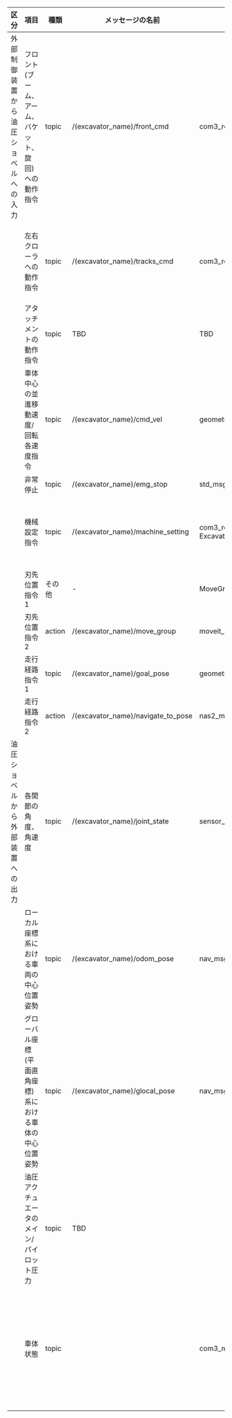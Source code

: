 | 区分 | 項目 | 種類 | メッセージの名前 | メッセージの型 | 要素 | 凡例 |
|---|---|---|---|---|---|---|
| 外部制御装置から油圧ショベルへの入力 | フロント(ブーム、アーム、バケット、旋回)への動作指令 | topic | /(excavator_name)/front_cmd | com3_ros/msg/JointCmd | Joint_name : String []<br>Effort: Float64 []<br>Velocity: Float64 []<br>Position: Float64 [] | Joint_name : String [bucket_joint, arm_joint, boom_joint, swing_joint]<br>Effort: Float64 [0,0,0,0]<br>Velocity: Float64 [0,0,0,0]<br>Position: Float64 [0,0,0,0] |
|  | 左右クローラへの動作指令 | topic | /(excavator_name)/tracks_cmd | com3_ros/msg/JointCmd | Joint_name : String []<br>Effort: Float64 []<br>Velocity: Float64 []<br>Position: Float64 [] | Joint_name: [left_track, right_track]<br>Effort: Float64[0,0]<br>Velocity: Float64[0,0]<br>Position: Float64[0,0]  |
|  | アタッチメントの動作指令 | topic | TBD | TBD | TBD | TBD |
|  | 車体中心の並進移動速度/回転各速度指令 | topic | /(excavator_name)/cmd_vel | geometry_msgs/msg/Twist | - | - |
|  | 非常停止 | topic | /(excavator_name)/emg_stop | std_msgs/msg/Bool | - | - |
|  | 機械設定指令 | topic | /(excavator_name)/machine_setting | com3_ros/msg/ ExcavatorCom3MachineSetting  | float64 engine_rpm<br>bool power_eco_mode<br>bool travel_speed_mode<br>bool working_mode_notice<br>uint8 yellow_led_mode<br>bool horn<br>uint8 front_control_mode<br>uint8 tracks_control_mode | - |
|  | 刃先位置指令1 | その他 | - | MoveGroupInterface | - | - |
|  | 刃先位置指令2 | action | /(excavator_name)/move_group | moveit_msgs/action/MoveGroup | - | - |
|  | 走行経路指令1 | topic | /(excavator_name)/goal_pose | geometry_msgs/msg/PoseStamped | - | - |
|  | 走行経路指令2 | action | /(excavator_name)/navigate_to_pose | nas2_msgs/msg/NavigateToPose | - | 　 |
| 油圧ショベルから外部装置への出力 | 各関節の角度、角速度 | topic | /(excavator_name)/joint_state | sensor_msgs/msg/JointState | - | name:[bucket_joint, arm_joint, boom_joint, swing_joint, ・・・・・]<br>TBD |
|  | ローカル座標系における車両の中心位置姿勢 | topic | /(excavator_name)/odom_pose | nav_msgs/msg/Odometry | 　 | 　 |
|  | グローバル座標(平面直角座標)系における車体の中心位置姿勢 | topic | /(excavator_name)/glocal_pose | nav_msgs/msg/Odometry | 　 | 　 |
|  | 油圧アクチュエータのメイン/パイロット圧力 | topic | TBD | 　 | 　 | 　 |
|  | 車体状態 | topic | 　 | com3_msgs/msg/ExcavatorCom3MachineState | bool lock_cmd_state<br>bool pilot_shutoff_valve_state<br>bool system_error <br>bool can_error_pl<br>bool can_error_body<br>bool can_error_ict<br>bool lock_receiver_error<br>bool emergency_stop_receiver_error<br>bool switch_error<br>uint8 control_state<br>uint8 hydraulic_oil_temp<br>bool engine_state<br>uint8 alive_counter | 　 |
